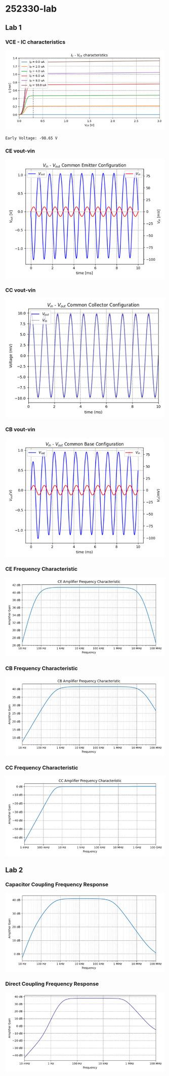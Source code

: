 # 252330-lab

## Lab 1

### VCE - IC characteristics
![IV char](https://github.com/Wizardcn/252330-lab/blob/master/bjt-char-lab/figure/graphout.png?raw=true)
```
Early Voltage: -98.65 V
```

### CE vout-vin
![CE vout-vin](https://github.com/Wizardcn/252330-lab/blob/master/bjt-amp-lab/figure/1-1.png?raw=true)

### CC vout-vin
![CC vout-vin](https://github.com/Wizardcn/252330-lab/blob/master/bjt-amp-lab/figure/1-2.png?raw=true)

### CB vout-vin
![CB vout-vin](https://github.com/Wizardcn/252330-lab/blob/master/bjt-amp-lab/figure/1-3.png?raw=true)

### CE Frequency Characteristic
![CE Freq. Res.](https://github.com/Wizardcn/252330-lab/blob/master/bjt-amp-lab/figure/1-1-freq.png?raw=true)

### CB Frequency Characteristic
![CB Freq. Res.](https://github.com/Wizardcn/252330-lab/blob/master/bjt-amp-lab/figure/1-3(2nd)-freq.png?raw=true)

### CC Frequency Characteristic
![CC Freq. Res.](https://github.com/Wizardcn/252330-lab/blob/master/bjt-amp-lab/figure/1-2-freq.png?raw=true)

## Lab 2

### Capacitor Coupling Frequency Response
![Capa. Coup. Freq. Res.](https://github.com/Wizardcn/252330-lab/blob/master/capacitor-coupling-lab/figure/3-1-freq.png?raw=true)

### Direct Coupling Frequency Response
![Direct Coup. Freq. Res.](https://github.com/Wizardcn/252330-lab/blob/master/direct-coupling-lab/figure/3-2-freq.png?raw=true)
